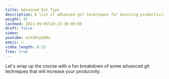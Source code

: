 ```yaml
---
title: Advanced Git Tips
description: A list of advanced git techniques for boosting productivity
weight: 47
lastmod: 2021-09-05T10:23:30-09:00
draft: false
vimeo:
youtube: ecK3EnyGD8o
emoji: 🔥
video_length: 8:15
free: true
---
```



Let's wrap up the course with a fun breakdown of some advanced git techniques that will increase your producivity. 